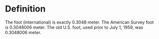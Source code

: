 # Definition

The foot (international) is exactly 0.3048 meter. The American Survey
foot is 0.3048006 meter. The old U.S. foot, used prior to July 1, 1959,
was 0.3048006 meter.
